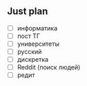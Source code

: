 ## Just plan
- [ ] информатика
- [ ] пост ТГ
- [ ] университеты
- [ ] русский
- [ ] дискретка
- [ ] Reddit (поиск людей)
- [ ] редит
